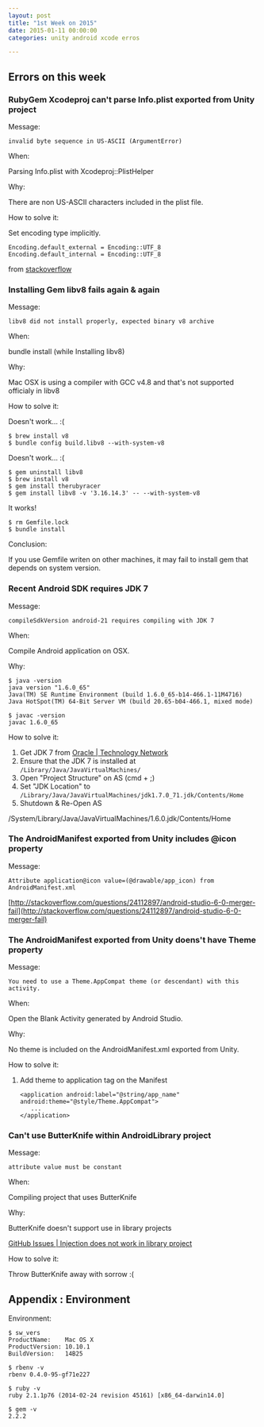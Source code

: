 ```yaml
---
layout: post
title: "1st Week on 2015"
date: 2015-01-11 00:00:00
categories: unity android xcode erros

---
```


## Errors on this week

### RubyGem Xcodeproj can't parse Info.plist exported from Unity project

Message:

`invalid byte sequence in US-ASCII (ArgumentError)`

When:

Parsing Info.plist with Xcodeproj::PlistHelper

Why:

There are non US-ASCII characters included in the plist file.

How to solve it:

Set encoding type implicitly.

```
Encoding.default_external = Encoding::UTF_8
Encoding.default_internal = Encoding::UTF_8
```

from [stackoverflow](http://stackoverflow.com/questions/17031651/invalid-byte-sequence-in-us-ascii-argument-error-when-i-run-rake-dbseed-in-ra)


### Installing Gem libv8 fails again & again

Message:

`libv8 did not install properly, expected binary v8 archive`

When:

bundle install (while Installing libv8)

Why:

Mac OSX is using a compiler with GCC v4.8 and that's not supported officialy in libv8

How to solve it:

Doesn't work... :(

```
$ brew install v8
$ bundle config build.libv8 --with-system-v8
```

Doesn't work... :(

```
$ gem uninstall libv8
$ brew install v8
$ gem install therubyracer
$ gem install libv8 -v '3.16.14.3' -- --with-system-v8
```

It works!

```
$ rm Gemfile.lock
$ bundle install
```

Conclusion:

If you use Gemfile writen on other machines, it may fail to install gem that depends on system version.

### Recent Android SDK requires JDK 7

Message:

`compileSdkVersion android-21 requires compiling with JDK 7`

When:

Compile Android application on OSX.

Why:

    $ java -version
    java version "1.6.0_65"
    Java(TM) SE Runtime Environment (build 1.6.0_65-b14-466.1-11M4716)
    Java HotSpot(TM) 64-Bit Server VM (build 20.65-b04-466.1, mixed mode)
    
    $ javac -version
    javac 1.6.0_65

How to solve it:

1. Get JDK 7 from [Oracle | Technology Network](http://www.oracle.com/technetwork/java/javase/downloads/index-jsp-138363.html)
2. Ensure that the JDK 7 is installed at `/Library/Java/JavaVirtualMachines/`
3. Open "Project Structure" on AS (cmd + ;)
4. Set "JDK Location" to `/Library/Java/JavaVirtualMachines/jdk1.7.0_71.jdk/Contents/Home`
5. Shutdown & Re-Open AS

/System/Library/Java/JavaVirtualMachines/1.6.0.jdk/Contents/Home

### The AndroidManifest exported from Unity includes @icon property

Message:

`Attribute application@icon value=(@drawable/app_icon) from AndroidManifest.xml`

[http://stackoverflow.com/questions/24112897/android-studio-6-0-merger-fail](http://stackoverflow.com/questions/24112897/android-studio-6-0-merger-fail)

### The AndroidManifest exported from Unity doens't have Theme property

Message:

`You need to use a Theme.AppCompat theme (or descendant) with this activity.`

When:

Open the Blank Activity generated by Android Studio.

Why:

No theme is included on the AndroidManifest.xml exported from Unity.

How to solve it:

1. Add theme to application tag on the Manifest

    ```
    <application android:label="@string/app_name" android:theme="@style/Theme.AppCompat">
       ...
    </application>
    ```

### Can't use ButterKnife within AndroidLibrary project

Message:

`attribute value must be constant`

When:

Compiling project that uses ButterKnife

Why:

ButterKnife doesn't support use in library projects

[GitHub Issues | Injection does not work in library project](https://github.com/JakeWharton/butterknife/issues/100)

How to solve it:

Throw ButterKnife away with sorrow :(

## Appendix : Environment

Environment:

    $ sw_vers
    ProductName:	Mac OS X
    ProductVersion:	10.10.1
    BuildVersion:	14B25
    
    $ rbenv -v
    rbenv 0.4.0-95-gf71e227
    
    $ ruby -v
    ruby 2.1.1p76 (2014-02-24 revision 45161) [x86_64-darwin14.0]
    
    $ gem -v
    2.2.2
